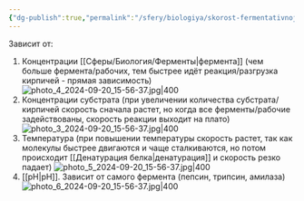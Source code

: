 ```yaml
---
{"dg-publish":true,"permalink":"/sfery/biologiya/skorost-fermentativnoj-reakczii/","tags":["Общаябиология"]}
---
```


Зависит от: 
1. Концентрации [[Сферы/Биология/Ферменты\|фермента]] (чем больше фермента/рабочих, тем быстрее идёт реакция/разгрузка кирпичей - прямая зависимость)
![photo_4_2024-09-20_15-56-37.jpg|400](/img/user/%D0%90%D1%80%D1%85%D0%B8%D0%B2/%D0%9A%D1%8D%D1%88/photo_4_2024-09-20_15-56-37.jpg)
2. Концентрации субстрата (при увеличении количества субстрата/кирпичей скорость сначала растет, но когда все ферменты/рабочие задействованы, скорость реакции выходит на плато)
![photo_3_2024-09-20_15-56-37.jpg|400](/img/user/%D0%90%D1%80%D1%85%D0%B8%D0%B2/%D0%9A%D1%8D%D1%88/photo_3_2024-09-20_15-56-37.jpg)
3. Температура (при повышении температуры скорость растет, так как молекулы быстрее двигаются и чаще сталкиваются, но потом происходит [[Денатурация белка\|денатурация]] и скорость резко падает)
![photo_5_2024-09-20_15-56-37.jpg|400](/img/user/%D0%90%D1%80%D1%85%D0%B8%D0%B2/%D0%9A%D1%8D%D1%88/photo_5_2024-09-20_15-56-37.jpg)
4. [[pH\|pH]]. Зависит от самого фермента (пепсин, трипсин, амилаза)
![photo_6_2024-09-20_15-56-37.jpg|400](/img/user/%D0%90%D1%80%D1%85%D0%B8%D0%B2/%D0%9A%D1%8D%D1%88/photo_6_2024-09-20_15-56-37.jpg)
